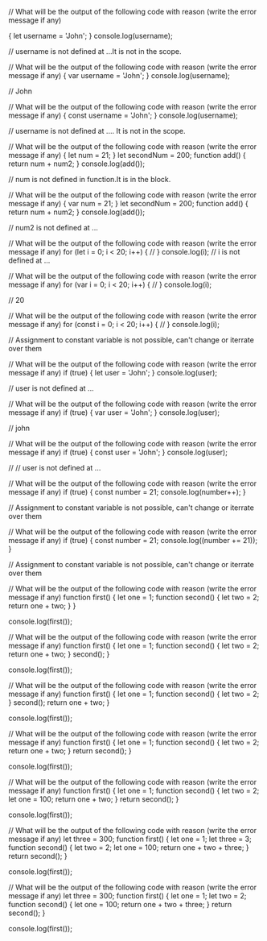 // What will be the output of the following code with reason (write the error message if any)

{
  let username = 'John';
}
console.log(username);

// username is not defined at ...It is not in the scope.

// What will be the output of the following code with reason (write the error message if any)
{
  var username = 'John';
}
console.log(username);

// John

// What will be the output of the following code with reason (write the error message if any)
{
  const username = 'John';
}
console.log(username);

// username is not defined at .... It is not in the scope.

// What will be the output of the following code with reason (write the error message if any)
{
  let num = 21;
}
let secondNum = 200;
function add() {
  return num + num2;
}
console.log(add());

//  num is not defined in function.It is in the block.

    
// What will be the output of the following code with reason (write the error message if any)
{
  var num = 21;
}
let secondNum = 200;
function add() {
  return num + num2;
}
console.log(add());

// num2 is not defined at ...

// What will be the output of the following code with reason (write the error message if any)
for (let i = 0; i < 20; i++) {
  //
}
console.log(i);
// i is not defined at ...

// What will be the output of the following code with reason (write the error message if any)
for (var i = 0; i < 20; i++) {
  //
}
console.log(i);

// 20

// What will be the output of the following code with reason (write the error message if any)
for (const i = 0; i < 20; i++) {
  //
}
console.log(i);

//  Assignment to constant variable is not possible, can't change or iterrate over them
  

// What will be the output of the following code with reason (write the error message if any)
if (true) {
  let user = 'John';
}
console.log(user);

//  user is not defined at ...
    

// What will be the output of the following code with reason (write the error message if any)
if (true) {
  var user = 'John';
}
console.log(user);

// john

// What will be the output of the following code with reason (write the error message if any)
if (true) {
  const user = 'John';
}
console.log(user);

// //  user is not defined at ...

// What will be the output of the following code with reason (write the error message if any)
if (true) {
  const number = 21;
  console.log(number++);
}

//  Assignment to constant variable is not possible, can't change or iterrate over them

// What will be the output of the following code with reason (write the error message if any)
if (true) {
  const number = 21;
  console.log((number += 21));
}

//  Assignment to constant variable is not possible, can't change or iterrate over them


// What will be the output of the following code with reason (write the error message if any)
function first() {
  let one = 1;
  function second() {
    let two = 2;
    return one + two;
  }
}

console.log(first());



// What will be the output of the following code with reason (write the error message if any)
function first() {
  let one = 1;
  function second() {
    let two = 2;
    return one + two;
  }
  second();
}

console.log(first());




// What will be the output of the following code with reason (write the error message if any)
function first() {
  let one = 1;
  function second() {
    let two = 2;
  }
  second();
  return one + two;
}

console.log(first());



// What will be the output of the following code with reason (write the error message if any)
function first() {
  let one = 1;
  function second() {
    let two = 2;
    return one + two;
  }
  return second();
}

console.log(first());



// What will be the output of the following code with reason (write the error message if any)
function first() {
  let one = 1;
  function second() {
    let two = 2;
    let one = 100;
    return one + two;
  }
  return second();
}

console.log(first());



// What will be the output of the following code with reason (write the error message if any)
let three = 300;
function first() {
  let one = 1;
  let three = 3;
  function second() {
    let two = 2;
    let one = 100;
    return one + two + three;
  }
  return second();
}

console.log(first());



// What will be the output of the following code with reason (write the error message if any)
let three = 300;
function first() {
  let one = 1;
  let two = 2;
  function second() {
    let one = 100;
    return one + two + three;
  }
  return second();
}

console.log(first());